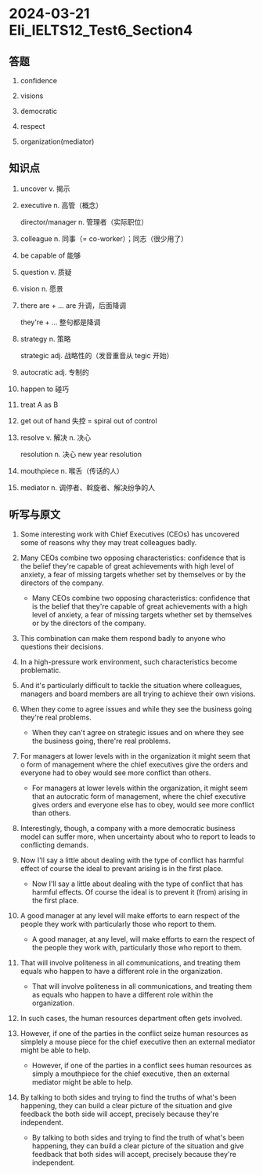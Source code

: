 # 2024-03-21 Eli_IELTS12_Test6_Section4

## 答题

1. confidence

2. visions

3. democratic

4. respect

5. organization(mediator)

## 知识点

1. uncover v. 揭示

2. executive n. 高管（概念）

   director/manager n. 管理者（实际职位）

3. colleague n. 同事（= co-worker）；同志（很少用了）

4. be capable of 能够

5. question v. 质疑

6. vision n. 愿景

7. there are + ... are 升调，后面降调

   they're + ... 整句都是降调

8. strategy n. 策略

   strategic adj. 战略性的（发音重音从 tegic 开始）

9. autocratic adj. 专制的

10. happen to 碰巧

11. treat A as B

12. get out of hand 失控 = spiral out of control

13. resolve v. 解决 n. 决心

    resolution n. 决心 new year resolution

14. mouthpiece n. 喉舌（传话的人）

15. mediator n. 调停者、斡旋者、解决纷争的人

## 听写与原文

1. Some interesting work with Chief Executives (CEOs) has uncovered some of reasons why they may treat colleagues badly.

2. Many CEOs combine two opposing characteristics: confidence that is the belief they're capable of great achievements with high level of anxiety, a fear of missing targets whether set by themselves or by the directors of the company.

   - Many CEOs combine two opposing characteristics: confidence that is the belief that they're capable of great achievements with a high level of anxiety, a fear of missing targets whether set by themselves or by the directors of the company.

3. This combination can make them respond badly to anyone who questions their decisions.

4. In a high-pressure work environment, such characteristics become problematic.

5. And it's particularly difficult to tackle the situation where colleagues, managers and board members are all trying to achieve their own visions.

6. When they come to agree issues and while they see the business going they're real problems.

   - When they can't agree on strategic issues and on where they see the business going, there're real problems.

7. For managers at lower levels with in the organization it might seem that o form of management where the chief executives give the orders and everyone had to obey would see more conflict than others.

   - For managers at lower levels within the organization, it might seem that an autocratic form of management, where the chief executive gives orders and everyone else has to obey, would see more conflict than others.

8. Interestingly, though, a company with a more democratic business model can suffer more, when uncertainty about who to report to leads to conflicting demands.

9. Now I'll say a little about dealing with the type of conflict has harmful effect of course the ideal to prevant arising is in the first place.

   - Now I'll say a little about dealing with the type of conflict that has harmful effects. Of course the ideal is to prevent it (from) arising in the first place.

10. A good manager at any level will make efforts to earn respect of the people they work with particularly those who report to them.

    - A good manager, at any level, will make efforts to earn the respect of the people they work with, particularly those who report to them.

11. That will involve politeness in all communications, and treating them equals who happen to have a different role in the organization.

    - That will involve politeness in all communications, and treating them as equals who happen to have a different role within the organization.

12. In such cases, the human resources department often gets involved.

13. However, if one of the parties in the conflict seize human resources as simplely a mouse piece for the chief executive then an external mediator might be able to help.

    - However, if one of the parties in a conflict sees human resources as simply a mouthpiece for the chief executive, then an external mediator might be able to help.

14. By talking to both sides and trying to find the truths of what's been happening, they can build a clear picture of the situation and give feedback the both side will accept, precisely because they're independent.

    - By talking to both sides and trying to find the truth of what's been happening, they can build a clear picture of the situation and give feedback that both sides will accept, precisely because they're independent.
